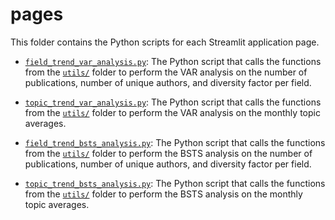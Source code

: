 
# pages

This folder contains the Python scripts for each Streamlit application page.

- [`field_trend_var_analysis.py`](field_trend_var_analysis.py): The Python script that calls the functions from the [`utils/`](/utils/) folder to perform the VAR analysis on the number of publications, number of unique authors, and diversity factor per field.

- [`topic_trend_var_analysis.py`](topic_trend_var_analysis.py): The Python script that calls the functions from the [`utils/`](/utils/) folder to perform the VAR analysis on the monthly topic averages.
  
- [`field_trend_bsts_analysis.py`](field_trend_bsts_analysis.py): The Python script that calls the functions from the [`utils/`](/utils/) folder to perform the BSTS analysis on the number of publications, number of unique authors, and diversity factor per field.

- [`topic_trend_bsts_analysis.py`](topic_trend_bsts_analysis.py): The Python script that calls the functions from the [`utils/`](/utils/) folder to perform the BSTS analysis on the monthly topic averages.
